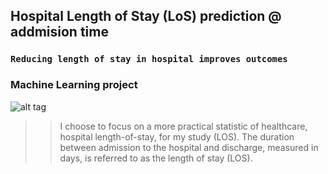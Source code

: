 ## Hospital Length of Stay (LoS) prediction @ addmision time
### `Reducing length of stay in hospital improves outcomes `
### Machine Learning project 

![alt tag](https://www.healthcatalyst.com/wp-content/uploads/2021/06/Reducing-length-of-stay-in-hospital.jpg)
>> I choose to focus on a more practical statistic of healthcare, hospital length-of-stay, for my study (LOS).
The duration between admission to the hospital and discharge, measured in days, is referred to as the length of stay (LOS). 
